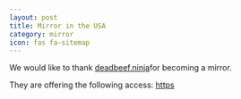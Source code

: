 ```yaml
---
layout: post
title: Mirror in the USA
category: mirror
icon: fas fa-sitemap
---
```


We would like to thank [deadbeef.ninja](https://deadbeef.ninja)for becoming a mirror.

They are offering the following access: [https](https://deadbeef.ninja/blackarch/)